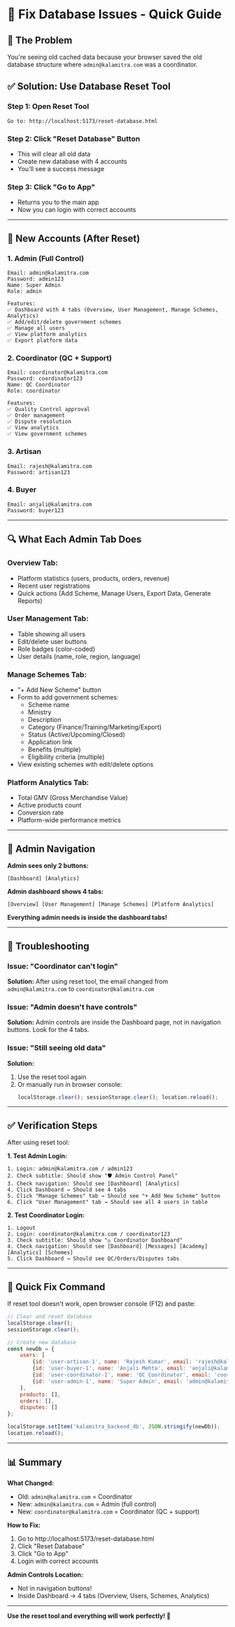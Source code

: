 # 🔧 Fix Database Issues - Quick Guide

## 🎯 The Problem

You're seeing old cached data because your browser saved the old database structure where `admin@kalamitra.com` was a coordinator.

## ✅ Solution: Use Database Reset Tool

### **Step 1: Open Reset Tool**
```
Go to: http://localhost:5173/reset-database.html
```

### **Step 2: Click "Reset Database" Button**
- This will clear all old data
- Create new database with 4 accounts
- You'll see a success message

### **Step 3: Click "Go to App"**
- Returns you to the main app
- Now you can login with correct accounts

---

## 🔐 New Accounts (After Reset)

### **1. Admin (Full Control)**
```
Email: admin@kalamitra.com
Password: admin123
Name: Super Admin
Role: admin

Features:
✅ Dashboard with 4 tabs (Overview, User Management, Manage Schemes, Analytics)
✅ Add/edit/delete government schemes
✅ Manage all users
✅ View platform analytics
✅ Export platform data
```

### **2. Coordinator (QC + Support)**
```
Email: coordinator@kalamitra.com
Password: coordinator123
Name: QC Coordinator
Role: coordinator

Features:
✅ Quality Control approval
✅ Order management
✅ Dispute resolution
✅ View analytics
✅ View government schemes
```

### **3. Artisan**
```
Email: rajesh@kalamitra.com
Password: artisan123
```

### **4. Buyer**
```
Email: anjali@kalamitra.com
Password: buyer123
```

---

## 🔍 What Each Admin Tab Does

### **Overview Tab:**
- Platform statistics (users, products, orders, revenue)
- Recent user registrations
- Quick actions (Add Scheme, Manage Users, Export Data, Generate Reports)

### **User Management Tab:**
- Table showing all users
- Edit/delete user buttons
- Role badges (color-coded)
- User details (name, role, region, language)

### **Manage Schemes Tab:**
- "+ Add New Scheme" button
- Form to add government schemes:
  - Scheme name
  - Ministry
  - Description
  - Category (Finance/Training/Marketing/Export)
  - Status (Active/Upcoming/Closed)
  - Application link
  - Benefits (multiple)
  - Eligibility criteria (multiple)
- View existing schemes with edit/delete options

### **Platform Analytics Tab:**
- Total GMV (Gross Merchandise Value)
- Active products count
- Conversion rate
- Platform-wide performance metrics

---

## 🎨 Admin Navigation

**Admin sees only 2 buttons:**
```
[Dashboard] [Analytics]
```

**Admin dashboard shows 4 tabs:**
```
[Overview] [User Management] [Manage Schemes] [Platform Analytics]
```

**Everything admin needs is inside the dashboard tabs!**

---

## 🐛 Troubleshooting

### **Issue: "Coordinator can't login"**
**Solution:** After using reset tool, the email changed from `admin@kalamitra.com` to `coordinator@kalamitra.com`

### **Issue: "Admin doesn't have controls"**
**Solution:** Admin controls are inside the Dashboard page, not in navigation buttons. Look for the 4 tabs.

### **Issue: "Still seeing old data"**
**Solution:** 
1. Use the reset tool again
2. Or manually run in browser console:
   ```javascript
   localStorage.clear(); sessionStorage.clear(); location.reload();
   ```

---

## ✅ Verification Steps

After using reset tool:

**1. Test Admin Login:**
```
1. Login: admin@kalamitra.com / admin123
2. Check subtitle: Should show "🛡️ Admin Control Panel"
3. Check navigation: Should see [Dashboard] [Analytics]
4. Click Dashboard → Should see 4 tabs
5. Click "Manage Schemes" tab → Should see "+ Add New Scheme" button
6. Click "User Management" tab → Should see all 4 users in table
```

**2. Test Coordinator Login:**
```
1. Logout
2. Login: coordinator@kalamitra.com / coordinator123
3. Check subtitle: Should show "⚖️ Coordinator Dashboard"
4. Check navigation: Should see [Dashboard] [Messages] [Academy] [Analytics] [Schemes]
5. Click Dashboard → Should see QC/Orders/Disputes tabs
```

---

## 🚀 Quick Fix Command

If reset tool doesn't work, open browser console (F12) and paste:

```javascript
// Clear and reset database
localStorage.clear();
sessionStorage.clear();

// Create new database
const newDb = {
    users: [
        {id: 'user-artisan-1', name: 'Rajesh Kumar', email: 'rajesh@kalamitra.com', password: 'artisan123', role: 'artisan', language: 'en', region: 'Jaipur, Rajasthan'},
        {id: 'user-buyer-1', name: 'Anjali Mehta', email: 'anjali@kalamitra.com', password: 'buyer123', role: 'buyer', language: 'en', region: 'Mumbai, Maharashtra', wishlist: []},
        {id: 'user-coordinator-1', name: 'QC Coordinator', email: 'coordinator@kalamitra.com', password: 'coordinator123', role: 'coordinator', language: 'en', region: 'Delhi'},
        {id: 'user-admin-1', name: 'Super Admin', email: 'admin@kalamitra.com', password: 'admin123', role: 'admin', language: 'en', region: 'New Delhi'}
    ],
    products: [],
    orders: [],
    disputes: []
};

localStorage.setItem('kalamitra_backend_db', JSON.stringify(newDb));
location.reload();
```

---

## 📊 Summary

**What Changed:**
- Old: `admin@kalamitra.com` = Coordinator
- New: `admin@kalamitra.com` = Admin (full control)
- New: `coordinator@kalamitra.com` = Coordinator (QC + support)

**How to Fix:**
1. Go to http://localhost:5173/reset-database.html
2. Click "Reset Database"
3. Click "Go to App"
4. Login with correct accounts

**Admin Controls Location:**
- Not in navigation buttons!
- Inside Dashboard → 4 tabs (Overview, Users, Schemes, Analytics)

---

**Use the reset tool and everything will work perfectly! 🎉**
